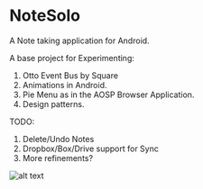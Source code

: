 NoteSolo
========

A Note taking application for Android.

A base project for Experimenting:

1. Otto Event Bus by Square
2. Animations in Android.
3. Pie Menu as in the AOSP Browser Application.
4. Design patterns.

TODO:

1. Delete/Undo Notes
2. Dropbox/Box/Drive support for Sync
3. More refinements?


![alt text](https://raw.github.com/redshift13/NoteSolo/master/solo.png "NoteSolo")
